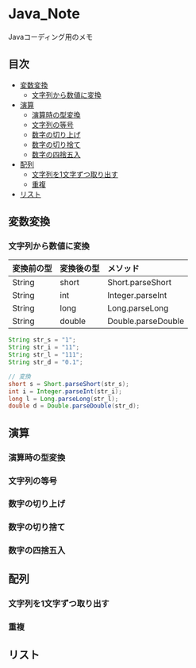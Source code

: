 # Java_Note
Javaコーディング用のメモ


## 目次
- [変数変換](#変数変換)
  - [文字列から数値に変換](#文字列から数値に変換)
- [演算](#演算)
  - [演算時の型変換](#演算時の型変換)
  - [文字列の等号](#文字列の等号)
  - [数字の切り上げ](#数字の切り上げ)
  - [数字の切り捨て](#数字の切り捨て)
  - [数字の四捨五入](#数字の四捨五入)
- [配列](#配列)
  - [文字列を1文字ずつ取り出す](#文字列を1文字ずつ取り出す)
  - [重複](#重複)
- [リスト](#リスト)


## 変数変換
### 文字列から数値に変換
| 変換前の型 | 変換後の型 | メソッド |
| :--- | :--- | :--- |
| String | short | Short.parseShort |
| String | int | Integer.parseInt |
| String | long | Long.parseLong |
| String | double | Double.parseDouble |

```Java
String str_s = "1";
String str_i = "11";
String str_l = "111";
String str_d = "0.1";

// 変換
short s = Short.parseShort(str_s);
int i = Integer.parseInt(str_i);
long l = Long.parseLong(str_l);
double d = Double.parseDouble(str_d);
```


## 演算
### 演算時の型変換

### 文字列の等号

### 数字の切り上げ

### 数字の切り捨て

### 数字の四捨五入


## 配列
### 文字列を1文字ずつ取り出す

### 重複


## リスト
